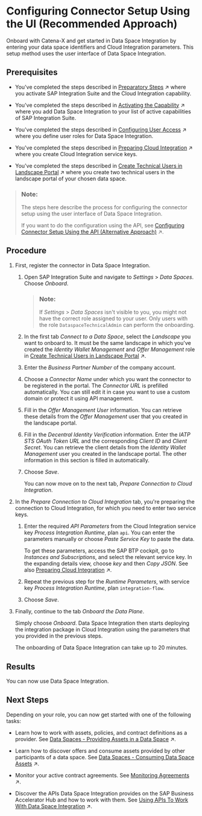 <!-- loio4909d3fd2dd94227bdd6d6b515fd60da -->

# Configuring Connector Setup Using the UI \(Recommended Approach\)

Onboard with Catena-X and get started in Data Space Integration by entering your data space identifiers and Cloud Integration parameters. This setup method uses the user interface of Data Space Integration.



<a name="loio4909d3fd2dd94227bdd6d6b515fd60da__prereq_ic1_kkd_l1c"/>

## Prerequisites

-   You've completed the steps described in [Preparatory Steps](https://help.sap.com/viewer/fd99f220bba84308b411ea62c86ff31e/CLOUD/en-US/247522607cdc4dbebe6dbf09068aaa7e.html "Before you can perform the onboarding steps that are specific to Data Space Integration, you must be onboarded to SAP Integration Suite and have enabled Cloud Integration.") :arrow_upper_right: where you activate SAP Integration Suite and the Cloud Integration capability.

-   You've completed the steps described in [Activating the Capability](https://help.sap.com/viewer/fd99f220bba84308b411ea62c86ff31e/CLOUD/en-US/be375cb46b4a4fada37e62b90efcf0d8.html "Learn how to activate the Data Space Integration capability within SAP Integration Suite.") :arrow_upper_right: where you add Data Space Integration to your list of active capabilities of SAP Integration Suite.

-   You've completed the steps described in [Configuring User Access](https://help.sap.com/viewer/fd99f220bba84308b411ea62c86ff31e/CLOUD/en-US/cc811d8612d64ede9ccf7edcb390ecc2.html "Before users can access the application, you need to assign the relevant role collections to them.") :arrow_upper_right: where you define user roles for Data Space Integration.

-   You've completed the steps described in [Preparing Cloud Integration](https://help.sap.com/viewer/fd99f220bba84308b411ea62c86ff31e/CLOUD/en-US/7014b7d65f2d479d9328d302e5ec0499.html "Data Space Integration interacts with Cloud Integration, so you must perform a few preparatory steps before you can get started with Data Space Integration.") :arrow_upper_right: where you create Cloud Integration service keys.

-   You've completed the steps described in [Create Technical Users in Landscape Portal](https://help.sap.com/viewer/fd99f220bba84308b411ea62c86ff31e/CLOUD/en-US/fb8d9abc5a35406c8565701ddcc7d217.html "Prepare your technical users in the landscape portal of your chosen data space.") :arrow_upper_right: where you create two technical users in the landscape portal of your chosen data space.


> ### Note:  
> The steps here describe the process for configuring the connector setup using the user interface of Data Space Integration.
> 
> If you want to do the configuration using the API, see [Configuring Connector Setup Using the API (Alternative Approach)](https://help.sap.com/viewer/fd99f220bba84308b411ea62c86ff31e/CLOUD/en-US/8ba870459c8a4804874db89542fbab5d.html "Onboard with Catena-X and get started in Data Space Integration by entering your data space identifiers and Cloud Integration parameters. This setup method uses an API.") :arrow_upper_right:.



<a name="loio4909d3fd2dd94227bdd6d6b515fd60da__steps_yct_rkd_l1c"/>

## Procedure

1.  First, register the connector in Data Space Integration.

    1.  Open SAP Integration Suite and navigate to *Settings* \> *Data Spaces*. Choose *Onboard*.

        > ### Note:  
        > If *Settings* \> *Data Spaces* isn't visible to you, you might not have the correct role assigned to your user. Only users with the role `DataspaceTechnicalAdmin` can perform the onboarding.

    2.  In the first tab *Connect to a Data Space*, select the *Landscape* you want to onboard to. It must be the same landscape in which you've created the *Identity Wallet Management* and *Offer Management* role in [Create Technical Users in Landscape Portal](https://help.sap.com/viewer/fd99f220bba84308b411ea62c86ff31e/CLOUD/en-US/fb8d9abc5a35406c8565701ddcc7d217.html "Prepare your technical users in the landscape portal of your chosen data space.") :arrow_upper_right:.

    3.  Enter the *Business Partner Number* of the company account.

    4.  Choose a *Connector Name* under which you want the connector to be registered in the portal. The *Connector URL* is prefilled automatically. You can still edit it in case you want to use a custom domain or protect it using API management.

    5.  Fill in the *Offer Management User* information. You can retrieve these details from the *Offer Management* user that you created in the landscape portal.

    6.  Fill in the *Decentral Identity Verification* information. Enter the *IATP STS OAuth Token URL* and the corresponding *Client ID* and *Client Secret*. You can retrieve the client details from the *Identity Wallet Management* user you created in the landscape portal. The other information in this section is filled in automatically.

    7.  Choose *Save*.

        You can now move on to the next tab, *Prepare Connection to Cloud Integration*.


2.  In the *Prepare Connection to Cloud Integration* tab, you're preparing the connection to Cloud Integration, for which you need to enter two service keys.

    1.  Enter the required *API Parameters* from the Cloud Integration service key *Process Integration Runtime*, plan `api`. You can enter the parameters manually or choose *Paste Service Key* to paste the data.

        To get these parameters, access the SAP BTP cockpit, go to *Instances and Subscriptions*, and select the relevant service key. In the expanding details view, choose *key* and then *Copy JSON*. See also [Preparing Cloud Integration](https://help.sap.com/viewer/fd99f220bba84308b411ea62c86ff31e/CLOUD/en-US/7014b7d65f2d479d9328d302e5ec0499.html "Data Space Integration interacts with Cloud Integration, so you must perform a few preparatory steps before you can get started with Data Space Integration.") :arrow_upper_right:.

    2.  Repeat the previous step for the *Runtime Parameters*, with service key *Process Integration Runtime*, plan `integration-flow`.
    3.  Choose *Save*.


3.  Finally, continue to the tab *Onboard the Data Plane*.

    Simply choose *Onboard*. Data Space Integration then starts deploying the integration package in Cloud Integration using the parameters that you provided in the previous steps.

    The onboarding of Data Space Integration can take up to 20 minutes.




<a name="loio4909d3fd2dd94227bdd6d6b515fd60da__result_zqw_syd_l1c"/>

## Results

You can now use Data Space Integration.



<a name="loio4909d3fd2dd94227bdd6d6b515fd60da__postreq_a2b_xlc_kcc"/>

## Next Steps

Depending on your role, you can now get started with one of the following tasks:

-   Learn how to work with assets, policies, and contract definitions as a provider. See [Data Spaces - Providing Assets in a Data Space](https://help.sap.com/viewer/fd99f220bba84308b411ea62c86ff31e/CLOUD/en-US/e438274e254449429a1d9752b24a3c78.html "In Data Space Integration, as a provider, you want to create assets and policies, and bundle them into contract definitions to facilitate data exchange between different members of your network.") :arrow_upper_right:.

-   Learn how to discover offers and consume assets provided by other participants of a data space. See [Data Spaces - Consuming Data Space Assets](https://help.sap.com/viewer/fd99f220bba84308b411ea62c86ff31e/CLOUD/en-US/32a37405e68246669bb3b4c1a8995e7c.html "In Data Space Integration, as a consumer, you want to consume data assets provided by other members of the data space.") :arrow_upper_right:.

-   Monitor your active contract agreements. See [Monitoring Agreements](https://help.sap.com/viewer/fd99f220bba84308b411ea62c86ff31e/CLOUD/en-US/b0169176b43b4e02a03b3b24c5adf8b6.html "Get an overview of existing agreements both as a provider and a consumer.") :arrow_upper_right:.

-   Discover the APIs Data Space Integration provides on the SAP Business Accelerator Hub and how to work with them. See [Using APIs To Work With Data Space Integration](https://help.sap.com/viewer/fd99f220bba84308b411ea62c86ff31e/CLOUD/en-US/17544cc377394d2885662fbda0bdd00b.html "Data Space Integration provides APIs for accessing and managing resources, which can be tested on the SAP Business Accelerator Hub. To interact with Data Space Integration using the API, you must create a service instance and service key for inbound authentication.") :arrow_upper_right:.


